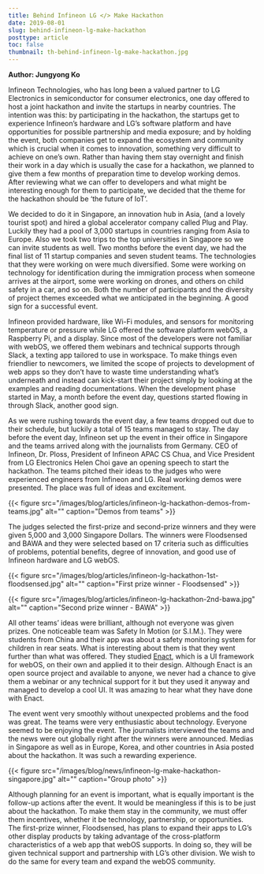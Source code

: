 ```yaml
---
title: Behind Infineon LG </> Make Hackathon
date: 2019-08-01
slug: behind-infineon-lg-make-hackathon
posttype: article
toc: false
thumbnail: th-behind-infineon-lg-make-hackathon.jpg
---
```


**Author: Jungyong Ko**

Infineon Technologies, who has long been a valued partner to LG Electronics in semiconductor for consumer electronics, one day offered to host a joint hackathon and invite the startups in nearby countries. The intention was this: by participating in the hackathon, the startups get to experience Infineon’s hardware and LG’s software platform and have opportunities for possible partnership and media exposure; and by holding the event, both companies get to expand the ecosystem and community which is crucial when it comes to innovation, something very difficult to achieve on one’s own. Rather than having them stay overnight and finish their work in a day which is usually the case for a hackathon, we planned to give them a few months of preparation time to develop working demos. After reviewing what we can offer to developers and what might be interesting enough for them to participate, we decided that the theme for the hackathon should be ‘the future of IoT’.

We decided to do it in Singapore, an innovation hub in Asia, (and a lovely tourist spot) and hired a global accelerator company called Plug and Play. Luckily they had a pool of 3,000 startups in countries ranging from Asia to Europe. Also we took two trips to the top universities in Singapore so we can invite students as well. Two months before the event day, we had the final list of 11 startup companies and seven student teams. The technologies that they were working on were much diversified. Some were working on technology for identification during the immigration process when someone arrives at the airport, some were working on drones, and others on child safety in a car, and so on. Both the number of participants and the diversity of project themes exceeded what we anticipated in the beginning. A good sign for a successful event.

Infineon provided hardware, like Wi-Fi modules, and sensors for monitoring temperature or pressure while LG offered the software platform webOS, a Raspberry Pi, and a display. Since most of the developers were not familiar with webOS, we offered them webinars and technical supports through Slack, a texting app tailored to use in workspace. To make things even friendlier to newcomers, we limited the scope of projects to development of web apps so they don’t have to waste time understanding what’s underneath and instead can kick-start their project simply by looking at the examples and reading documentations. When the development phase started in May, a month before the event day, questions started flowing in through Slack, another good sign.

As we were rushing towards the event day, a few teams dropped out due to their schedule, but luckily a total of 15 teams managed to stay. The day before the event day, Infineon set up the event in their office in Singapore and the teams arrived along with the journalists from Germany. CEO of Infineon, Dr. Ploss, President of Infineon APAC CS Chua, and Vice President from LG Electronics Helen Choi gave an opening speech to start the hackathon. The teams pitched their ideas to the judges who were experienced engineers from Infineon and LG. Real working demos were presented. The place was full of ideas and excitement.

{{< figure src="/images/blog/articles/infineon-lg-hackathon-demos-from-teams.jpg" alt="" caption="Demos from teams" >}}

The judges selected the first-prize and second-prize winners and they were given 5,000 and 3,000 Singapore Dollars. The winners were Floodsensed and BAWA and they were selected based on 17 criteria such as difficulties of problems, potential benefits, degree of innovation, and good use of Infineon hardware and LG webOS.

{{< figure src="/images/blog/articles/infineon-lg-hackathon-1st-floodsensed.jpg" alt="" caption="First prize winner - Floodsensed" >}}

{{< figure src="/images/blog/articles/infineon-lg-hackathon-2nd-bawa.jpg" alt="" caption="Second prize winner - BAWA" >}}

All other teams’ ideas were brilliant, although not everyone was given prizes. One noticeable team was Safety In Motion (or S.I.M.). They were students from China and their app was about a safety monitoring system for children in rear seats. What is interesting about them is that they went further than what was offered. They studied [Enact](https://enactjs.com/), which is a UI framework for webOS, on their own and applied it to their design. Although Enact is an open source project and available to anyone, we never had a chance to give them a webinar or any technical support for it but they used it anyway and managed to develop a cool UI. It was amazing to hear what they have done with Enact.

The event went very smoothly without unexpected problems and the food was great. The teams were very enthusiastic about technology. Everyone seemed to be enjoying the event. The journalists interviewed the teams and the news were out globally right after the winners were announced. Medias in Singapore as well as in Europe, Korea, and other countries in Asia posted about the hackathon. It was such a rewarding experience.

{{< figure src="/images/blog/news/infineon-lg-make-hackathon-singapore.jpg" alt="" caption="Group photo" >}}

Although planning for an event is important, what is equally important is the follow-up actions after the event. It would be meaningless if this is to be just about the hackathon. To make them stay in the community, we must offer them incentives, whether it be technology, partnership, or opportunities. The first-prize winner, Floodsensed, has plans to expand their apps to LG’s other display products by taking advantage of the cross-platform characteristics of a web app that webOS supports. In doing so, they will be given technical support and partnership with LG’s other division. We wish to do the same for every team and expand the webOS community.
